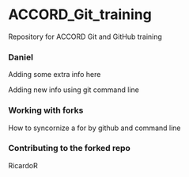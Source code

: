 # ACCORD_Git_training
Repository for ACCORD Git and GitHub training 

### Daniel 
Adding some extra info here

Adding new info using git command line


### Working with forks

How to syncornize a for by github and command line

### Contributing to the forked repo

RicardoR
